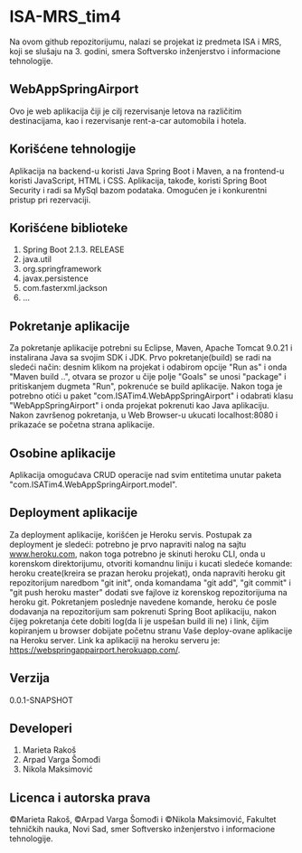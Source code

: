# ISA-MRS_tim4 
Na ovom github repozitorijumu, nalazi se projekat iz predmeta ISA i MRS, koji se slušaju na 3. godini, smera Softversko inženjerstvo i informacione tehnologije.
## WebAppSpringAirport
Ovo je web aplikacija čiji je cilj rezervisanje letova na različitim destinacijama, kao i rezervisanje rent-a-car automobila i hotela. 
## Korišćene tehnologije
Aplikacija na backend-u koristi Java Spring Boot i Maven, a na frontend-u koristi JavaScript, HTML i CSS. Aplikacija, takođe, koristi Spring Boot Security i radi sa MySql bazom podataka. Omogućen je i konkurentni pristup pri rezervaciji.
## Korišćene biblioteke
1. Spring Boot 2.1.3. RELEASE
2. java.util
3. org.springframework
4. javax.persistence
5. com.fasterxml.jackson 
6. ...
## Pokretanje aplikacije
Za pokretanje aplikacije potrebni su Eclipse, Maven, Apache Tomcat 9.0.21 i instalirana Java sa svojim SDK i JDK. Prvo pokretanje(build) se radi na sledeći način: desnim klikom na projekat i odabirom opcije "Run as" i onda "Maven build ..", otvara se prozor u čije polje "Goals" se unosi "package" i pritiskanjem dugmeta "Run", pokrenuće se build aplikacije. Nakon toga je potrebno otići u paket "com.ISATim4.WebAppSpringAirport" i odabrati klasu "WebAppSpringAirport" i onda projekat pokrenuti kao Java aplikaciju. Nakon završenog pokretanja, u Web Browser-u ukucati localhost:8080 i prikazaće se početna strana aplikacije.
## Osobine aplikacije
Aplikacija omogućava CRUD operacije nad svim entitetima unutar paketa "com.ISATim4.WebAppSpringAirport.model". 
## Deployment aplikacije
Za deployment aplikacije, korišćen je Heroku servis. Postupak za deployment je sledeći: potrebno je prvo napraviti nalog na sajtu www.heroku.com, nakon toga potrebno je skinuti heroku CLI, onda u korenskom direktorijumu, otvoriti komandnu liniju i kucati sledeće komande: heroku create(kreira se prazan heroku projekat), onda napraviti heroku git repozitorijum naredbom "git init", onda komandama "git add", "git commit" i "git push heroku master" dodati sve fajlove iz korenskog repozitorijuma na heroku git. Pokretanjem poslednje navedene komande, heroku će posle dodavanja na repozitorijum sam pokrenuti Spring Boot aplikaciju, nakon čijeg pokretanja ćete dobiti log(da li je uspešan build ili ne) i link, čijim kopiranjem u browser dobijate početnu stranu Vaše deploy-ovane aplikacije na Heroku server. Link ka aplikaciji na heroku serveru je: https://webspringappairport.herokuapp.com/.
## Verzija 
0.0.1-SNAPSHOT
## Developeri
 1. Marieta Rakoš
 2. Arpad Varga Šomođi
 3. Nikola Maksimović
## Licenca i autorska prava
©Marieta Rakoš, ©Arpad Varga Šomođi i ©Nikola Maksimović, Fakultet tehničkih nauka, Novi Sad, smer Softversko inženjerstvo i informacione tehnologije.
